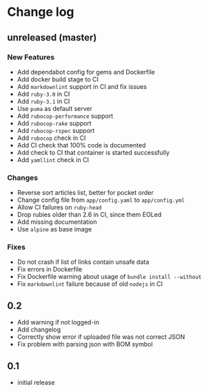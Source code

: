 # Change log

## unreleased (master)

### New Features

* Add dependabot config for gems and Dockerfile
* Add docker build stage to CI
* Add `markdownlint` support in CI and fix issues
* Add `ruby-3.0` in CI
* Add `ruby-3.1` in CI
* Use `puma` as default server
* Add `rubocop-performance` support
* Add `rubocop-rake` support
* Add `rubocop-rspec` support
* Add `rubocop` check in CI
* Add CI check that 100% code is documented
* Add check to CI that container is started successfully
* Add `yamllint` check in CI

### Changes

* Reverse sort articles list, better for pocket order
* Change config file from `app/config.yaml` to `app/config.yml`
* Allow CI failures on `ruby-head`
* Drop rubies older than 2.6 in CI, since them EOLed
* Add missing documentation
* Use `alpine` as base image

### Fixes

* Do not crash if list of links contain unsafe data
* Fix errors in Dockerfile
* Fix Dockerfile warning about usage of `bundle install --without`
* Fix `markdownlint` failure because of old `nodejs` in CI

## 0.2

* Add warning if not logged-in
* Add changelog
* Correctly show error if uploaded file was not correct JSON
* Fix problem with parsing json with BOM symbol

## 0.1

* initial release
